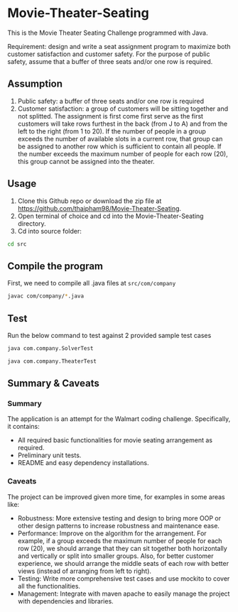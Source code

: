 ﻿# Movie-Theater-Seating

This is the Movie Theater Seating Challenge programmed with Java.

Requirement: design and write a seat assignment program to maximize both customer satisfaction and customer safety. For the purpose of public safety, assume that a buffer of three seats and/or one row is required.

## Assumption
1. Public safety: a buffer of three seats and/or one row is required
2. Customer satisfaction: a group of customers will be sitting together and not splitted. The assignment is first come first serve as the first customers will take rows furthest in the back (from J to A) and from the left to the right (from 1 to 20). If the number of people in a group exceeds the number of available slots in a current row, that group can be assigned to another row which is sufficient to contain all people. If the number exceeds the maximum number of people for each row (20), this group cannot be assigned into the theater.

## Usage

1. Clone this Github repo or download the zip file at https://github.com/thaipham98/Movie-Theater-Seating.
2. Open terminal of choice and cd into the Movie-Theater-Seating directory.
3. Cd into source folder:

```bash
cd src
```

## Compile the program

First, we need to compile all .java files at `src/com/company`

```bash
javac com/company/*.java
```

## Test

Run the below command to test against 2 provided sample test cases

```bash
java com.company.SolverTest
```
```bash
java com.company.TheaterTest
```
## 

## Summary & Caveats
### Summary
The application is an attempt for the Walmart coding challenge. Specifically, it contains:
- All required basic functionalities for movie seating arrangement as required.
- Preliminary unit tests.
- README and easy dependency installations.
### Caveats
The project can be improved given more time, for examples in some areas like:
- Robustness: More extensive testing and design to bring more OOP or other design patterns to increase robustness and maintenance ease.
- Performance: Improve on the algorithm for the arrangement. For example, if a group exceeds the maximum number of people for each row (20), we should arrange that they can sit together both horizontally and vertically or split into smaller groups. Also, for better customer experience, we should arrange the middle seats of each row with better views (instead of arranging from left to right).
- Testing: Write more comprehensive test cases and use mockito to cover all the functionalities.
- Management: Integrate with maven apache to easily manage the project with dependencies and libraries.


